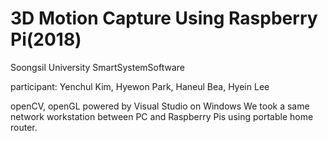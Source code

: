 # 3D Motion Capture Using Raspberry Pi(2018)

Soongsil University SmartSystemSoftware

participant: Yenchul Kim, Hyewon Park, Haneul Bea, Hyein Lee

openCV, openGL powered by Visual Studio on Windows
We took a same network workstation between PC and Raspberry Pis using portable home router.

